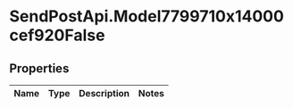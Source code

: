 # SendPostApi.Model7799710x14000cef920False

## Properties
Name | Type | Description | Notes
------------ | ------------- | ------------- | -------------



